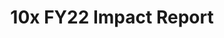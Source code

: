 ---
title: 10x FY22 Impact Report
hero_banner:
    title: 10x FY22 Impact Report
    subtitle: 10x FY22 Impact Report
year: 22
permalink: /impact/fy22-report/index.html
redirect_from: 
  - /reports/_fy22-impact-report
reportUrl: '/impact/fy22-report'
template: '1'

report_key: 'fy22'

navHeader: Happy reading.

excerpt: In FY22, 10x grew its cross-functional team to deliver new solutions for the American public. BEARS (Benefits Eligibility Awareness Resource Service), graduated from 10x and is now the benefits locator tool on USAGov. Our work on a government-wide notification service is now refined for launch. And much of our work supported key American Rescue Plan initiatives.

intro: For FY22, 10x’s cross-functional team delivered new solutions for the American public. BEARS, the Benefits Eligibility Awareness Resource Service, graduated from 10x and is now the benefits locator tool on USAGov.  Our work on a government-wide notification service is now being refined for launch. And much of our work supported key American Rescue Plan initiatives. Learn more about what we’ve done and how we are using innovation to improve people’s experience with government.

---